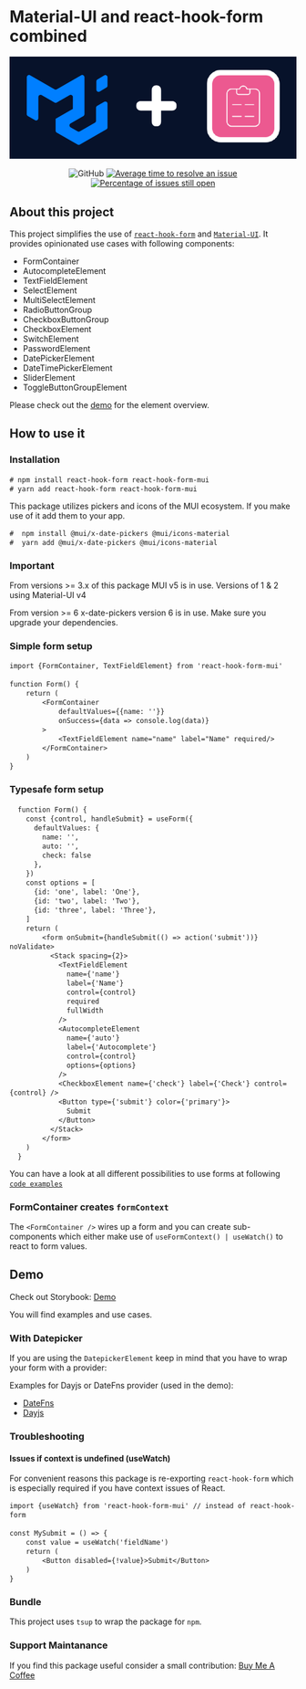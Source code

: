 # Material-UI and react-hook-form combined

<div align="center">
  <a href="https://react-hook-form-material-ui.vercel.app/" rel="noopener" target="_blank">
    <img src="./rhf-mui.png" alt="Material-UI and react-hook-form combined" />
  </a>
</div>

<div align="center">

![GitHub](https://img.shields.io/github/license/dohomi/react-hook-form-mui)
[![Average time to resolve an issue](http://isitmaintained.com/badge/resolution/dohomi/react-hook-form-mui.svg)](http://isitmaintained.com/project/dohomi/react-hook-form-mui 'Average time to resolve an issue')
[![Percentage of issues still open](http://isitmaintained.com/badge/open/dohomi/react-hook-form-mui.svg)](http://isitmaintained.com/project/dohomi/react-hook-form-mui 'Percentage of issues still open')

</div>

## About this project

This project simplifies the use of [`react-hook-form`](https://github.com/react-hook-form/react-hook-form)
and [`Material-UI`](https://github.com/mui/material-ui). It provides opinionated use cases with following
components:

* FormContainer
* AutocompleteElement
* TextFieldElement
* SelectElement
* MultiSelectElement
* RadioButtonGroup
* CheckboxButtonGroup
* CheckboxElement
* SwitchElement
* PasswordElement
* DatePickerElement
* DateTimePickerElement
* SliderElement
* ToggleButtonGroupElement

Please check out the [demo](https://react-hook-form-material-ui.vercel.app/) for the element overview.

## How to use it

### Installation

```console
# npm install react-hook-form react-hook-form-mui
# yarn add react-hook-form react-hook-form-mui
```

This package utilizes pickers and icons of the MUI ecosystem. If you make use of it add them to your app.

```console
#  npm install @mui/x-date-pickers @mui/icons-material
#  yarn add @mui/x-date-pickers @mui/icons-material
```

### Important

From versions >= 3.x of this package MUI v5 is in use. Versions of 1 & 2 using Material-UI v4

From version >= 6 x-date-pickers version 6 is in use. Make sure you upgrade your dependencies.

### Simple form setup

```tsx
import {FormContainer, TextFieldElement} from 'react-hook-form-mui'

function Form() {
    return (
        <FormContainer
            defaultValues={{name: ''}}
            onSuccess={data => console.log(data)}
        >
            <TextFieldElement name="name" label="Name" required/>
        </FormContainer>
    )
}
```

### Typesafe form setup

```tsx
  function Form() {
    const {control, handleSubmit} = useForm({
      defaultValues: {
        name: '',
        auto: '',
        check: false
      },
    })
    const options = [
      {id: 'one', label: 'One'},
      {id: 'two', label: 'Two'},
      {id: 'three', label: 'Three'},
    ]
    return (
        <form onSubmit={handleSubmit(() => action('submit'))} noValidate>
          <Stack spacing={2}>
            <TextFieldElement
              name={'name'}
              label={'Name'}
              control={control}
              required
              fullWidth
            />
            <AutocompleteElement
              name={'auto'}
              label={'Autocomplete'}
              control={control}
              options={options}
            />
            <CheckboxElement name={'check'} label={'Check'} control={control} />
            <Button type={'submit'} color={'primary'}>
              Submit
            </Button>
          </Stack>
        </form>
    )
  }
```

You can have a look at all different possibilities to use forms at following [`code examples`](apps/storybook/stories/FormContainer.stories.tsx)

### FormContainer creates `formContext`

The `<FormContainer />` wires up a form and you can create sub-components which either make use
of `useFormContext() | useWatch()` to react to form values.

## Demo

Check out Storybook: [Demo](https://react-hook-form-material-ui.vercel.app)

You will find examples and use cases.

### With Datepicker

If you are using the `DatepickerElement` keep in mind that you have to wrap your form with a provider:

Examples for Dayjs or DateFns provider (used in the demo):

* [DateFns](/packages/rhf-mui/src/DateFnsProvider.tsx)
* [Dayjs](/packages/rhf-mui/src/DateFnsProvider.tsx)

### Troubleshooting

#### Issues if context is undefined (useWatch)

For convenient reasons this package is re-exporting `react-hook-form` which is especially required if you have context
issues of React.

```tsx
import {useWatch} from 'react-hook-form-mui' // instead of react-hook-form

const MySubmit = () => {
    const value = useWatch('fieldName')
    return (
        <Button disabled={!value}>Submit</Button>
    )
}
```

### Bundle

This project uses `tsup` to wrap the package for `npm`.


### Support Maintanance
If you find this package useful consider a small contribution:
[Buy Me A Coffee](https://www.buymeacoffee.com/dohomi)

